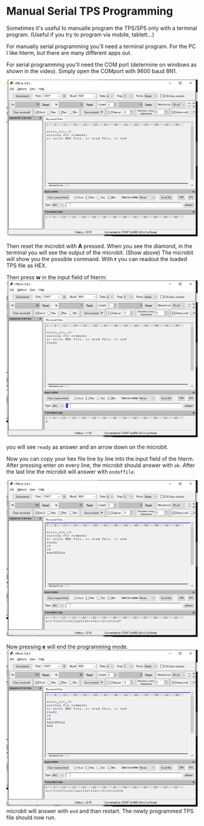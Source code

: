 # Manual Serial TPS Programming

Sometimes it's useful to manualle program the TPS/SPS only with a terminal program. (Useful if you try to program via mobile, tablett...)

For manually serial programming you'll need a terminal program. For the PC I like hterm, but there are many different apps out.

For serial programming you'll need the COM port (determine on windows as shown in the video). Simply open the COMport with 9600 baud 8N1. 

![image-20210412151316064](hterm.png)

Then reset the microbit with **A** pressed. When you see the diamond, in the terminal you will see the output of the microbit. (Show above) The microbit will show you the possible command. With **r** you can readout the loaded TPS file as HEX.

Then press **w** in the input field of hterm:
![image-20210412151627092](hterm_2.png)

you will see `ready` as answer and an arrow down on the microbit.

Now you can copy your hex file line by line into the input field of the hterm. After pressing enter on every line, the microbit should answer with `ok`. After the last line the microbit will answer with `endoffile`.


![image-20210412151915231](hterm_3.png)



Now pressing **e** will end the programming mode. 
![image-20210412152149620](hterm_4.png)microbit will answer with `end` and than restart. The newly programmed TPS file should now run.

